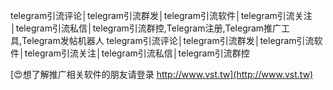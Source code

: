 telegram引流评论│telegram引流群发│telegram引流软件│telegram引流关注│telegram引流私信│telegram引流群控,Telegram注册,Telegram推广工具,Telegram发帖机器人
telegram引流评论│telegram引流群发│telegram引流软件│telegram引流关注│telegram引流私信│telegram引流群控

[😍想了解推广相关软件的朋友请登录 http://www.vst.tw](http://www.vst.tw)



